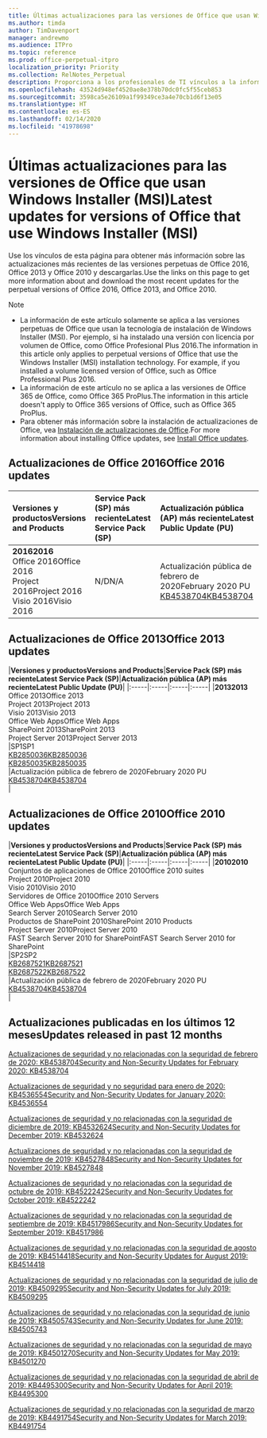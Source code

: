 ```yaml
---
title: Últimas actualizaciones para las versiones de Office que usan Windows Installer (MSI)
ms.author: timda
author: TimDavenport
manager: andrewmo
ms.audience: ITPro
ms.topic: reference
ms.prod: office-perpetual-itpro
localization_priority: Priority
ms.collection: RelNotes_Perpetual
description: Proporciona a los profesionales de TI vínculos a la información de las últimas actualizaciones de las versiones perpetuas de Office 2016, Office 2013 y Office 2010.
ms.openlocfilehash: 43524d948ef4520ae8e378b70dc0fc5f55ceb853
ms.sourcegitcommit: 3598ca5e26109a1f99349ce3a4e70cb1d6f13e05
ms.translationtype: HT
ms.contentlocale: es-ES
ms.lasthandoff: 02/14/2020
ms.locfileid: "41978698"
---
```

# <a name="latest-updates-for-versions-of-office-that-use-windows-installer-msi"></a><span data-ttu-id="2f39c-103">Últimas actualizaciones para las versiones de Office que usan Windows Installer (MSI)</span><span class="sxs-lookup"><span data-stu-id="2f39c-103">Latest updates for versions of Office that use Windows Installer (MSI)</span></span>

<span data-ttu-id="2f39c-104">Use los vínculos de esta página para obtener más información sobre las actualizaciones más recientes de las versiones perpetuas de Office 2016, Office 2013 y Office 2010 y descargarlas.</span><span class="sxs-lookup"><span data-stu-id="2f39c-104">Use the links on this page to get more information about and download the most recent updates for the perpetual versions of Office 2016, Office 2013, and Office 2010.</span></span>
  
 
> [!NOTE]
> - <span data-ttu-id="2f39c-p101">La información de este artículo solamente se aplica a las versiones perpetuas de Office que usan la tecnología de instalación de Windows Installer (MSI). Por ejemplo, si ha instalado una versión con licencia por volumen de Office, como Office Profesional Plus 2016.</span><span class="sxs-lookup"><span data-stu-id="2f39c-p101">The information in this article only applies to perpetual versions of Office that use the Windows Installer (MSI) installation technology. For example, if you installed a volume licensed version of Office, such as Office Professional Plus 2016.</span></span>
> - <span data-ttu-id="2f39c-107">La información de este artículo no se aplica a las versiones de Office 365 de Office, como Office 365 ProPlus.</span><span class="sxs-lookup"><span data-stu-id="2f39c-107">The information in this article doesn't apply to Office 365 versions of Office, such as Office 365 ProPlus.</span></span>
> - <span data-ttu-id="2f39c-108">Para obtener más información sobre la instalación de actualizaciones de Office, vea [Instalación de actualizaciones de Office](https://support.office.com/article/2ab296f3-7f03-43a2-8e50-46de917611c5).</span><span class="sxs-lookup"><span data-stu-id="2f39c-108">For more information about installing Office updates, see [Install Office updates](https://support.office.com/article/2ab296f3-7f03-43a2-8e50-46de917611c5).</span></span> 


## <a name="office-2016-updates"></a><span data-ttu-id="2f39c-109">Actualizaciones de Office 2016</span><span class="sxs-lookup"><span data-stu-id="2f39c-109">Office 2016 updates</span></span>

|<span data-ttu-id="2f39c-110">**Versiones y productos**</span><span class="sxs-lookup"><span data-stu-id="2f39c-110">**Versions and Products**</span></span>|<span data-ttu-id="2f39c-111">**Service Pack (SP) más reciente**</span><span class="sxs-lookup"><span data-stu-id="2f39c-111">**Latest Service Pack (SP)**</span></span>|<span data-ttu-id="2f39c-112">**Actualización pública (AP) más reciente**</span><span class="sxs-lookup"><span data-stu-id="2f39c-112">**Latest Public Update (PU)**</span></span>|
|:-----|:-----|:-----|
|<span data-ttu-id="2f39c-113">**2016**</span><span class="sxs-lookup"><span data-stu-id="2f39c-113">**2016**</span></span> <br/> <span data-ttu-id="2f39c-114">Office 2016</span><span class="sxs-lookup"><span data-stu-id="2f39c-114">Office 2016</span></span>  <br/> <span data-ttu-id="2f39c-115">Project 2016</span><span class="sxs-lookup"><span data-stu-id="2f39c-115">Project 2016</span></span>  <br/> <span data-ttu-id="2f39c-116">Visio 2016</span><span class="sxs-lookup"><span data-stu-id="2f39c-116">Visio 2016</span></span>  <br/> |<span data-ttu-id="2f39c-117">N/D</span><span class="sxs-lookup"><span data-stu-id="2f39c-117">N/A</span></span>  <br/> |<span data-ttu-id="2f39c-118">Actualización pública de febrero de 2020</span><span class="sxs-lookup"><span data-stu-id="2f39c-118">February 2020 PU</span></span>  <br/> [<span data-ttu-id="2f39c-119">KB4538704</span><span class="sxs-lookup"><span data-stu-id="2f39c-119">KB4538704</span></span>](https://support.microsoft.com/help/4538704) <br/> |
   
## <a name="office-2013-updates"></a><span data-ttu-id="2f39c-120">Actualizaciones de Office 2013</span><span class="sxs-lookup"><span data-stu-id="2f39c-120">Office 2013 updates</span></span>

|<span data-ttu-id="2f39c-121">**Versiones y productos**</span><span class="sxs-lookup"><span data-stu-id="2f39c-121">**Versions and Products**</span></span>|<span data-ttu-id="2f39c-122">**Service Pack (SP) más reciente**</span><span class="sxs-lookup"><span data-stu-id="2f39c-122">**Latest Service Pack (SP)**</span></span>|<span data-ttu-id="2f39c-123">**Actualización pública (AP) más reciente**</span><span class="sxs-lookup"><span data-stu-id="2f39c-123">**Latest Public Update (PU)**</span></span>|
|:-----|:-----|:-----|:-----|
|<span data-ttu-id="2f39c-124">**2013**</span><span class="sxs-lookup"><span data-stu-id="2f39c-124">**2013**</span></span> <br/> <span data-ttu-id="2f39c-125">Office 2013</span><span class="sxs-lookup"><span data-stu-id="2f39c-125">Office 2013</span></span>  <br/> <span data-ttu-id="2f39c-126">Project 2013</span><span class="sxs-lookup"><span data-stu-id="2f39c-126">Project 2013</span></span>  <br/> <span data-ttu-id="2f39c-127">Visio 2013</span><span class="sxs-lookup"><span data-stu-id="2f39c-127">Visio 2013</span></span>  <br/> <span data-ttu-id="2f39c-128">Office Web Apps</span><span class="sxs-lookup"><span data-stu-id="2f39c-128">Office Web Apps</span></span>  <br/> <span data-ttu-id="2f39c-129">SharePoint 2013</span><span class="sxs-lookup"><span data-stu-id="2f39c-129">SharePoint 2013</span></span>  <br/> <span data-ttu-id="2f39c-130">Project Server 2013</span><span class="sxs-lookup"><span data-stu-id="2f39c-130">Project Server 2013</span></span>  <br/> |<span data-ttu-id="2f39c-131">SP1</span><span class="sxs-lookup"><span data-stu-id="2f39c-131">SP1</span></span> <br/> [<span data-ttu-id="2f39c-132">KB2850036</span><span class="sxs-lookup"><span data-stu-id="2f39c-132">KB2850036</span></span>](https://support.microsoft.com/kb/2850036) <br/>[<span data-ttu-id="2f39c-133">KB2850035</span><span class="sxs-lookup"><span data-stu-id="2f39c-133">KB2850035</span></span>](https://support.microsoft.com/kb/2850035) <br/> |<span data-ttu-id="2f39c-134">Actualización pública de febrero de 2020</span><span class="sxs-lookup"><span data-stu-id="2f39c-134">February 2020 PU</span></span>  <br/> [<span data-ttu-id="2f39c-135">KB4538704</span><span class="sxs-lookup"><span data-stu-id="2f39c-135">KB4538704</span></span>](https://support.microsoft.com/help/4538704) <br/> |
   
## <a name="office-2010-updates"></a><span data-ttu-id="2f39c-136">Actualizaciones de Office 2010</span><span class="sxs-lookup"><span data-stu-id="2f39c-136">Office 2010 updates</span></span>

|<span data-ttu-id="2f39c-137">**Versiones y productos**</span><span class="sxs-lookup"><span data-stu-id="2f39c-137">**Versions and Products**</span></span>|<span data-ttu-id="2f39c-138">**Service Pack (SP) más reciente**</span><span class="sxs-lookup"><span data-stu-id="2f39c-138">**Latest Service Pack (SP)**</span></span>|<span data-ttu-id="2f39c-139">**Actualización pública (AP) más reciente**</span><span class="sxs-lookup"><span data-stu-id="2f39c-139">**Latest Public Update (PU)**</span></span>|
|:-----|:-----|:-----|:-----|
|<span data-ttu-id="2f39c-140">**2010**</span><span class="sxs-lookup"><span data-stu-id="2f39c-140">**2010**</span></span> <br/> <span data-ttu-id="2f39c-141">Conjuntos de aplicaciones de Office 2010</span><span class="sxs-lookup"><span data-stu-id="2f39c-141">Office 2010 suites</span></span>  <br/> <span data-ttu-id="2f39c-142">Project 2010</span><span class="sxs-lookup"><span data-stu-id="2f39c-142">Project 2010</span></span>  <br/> <span data-ttu-id="2f39c-143">Visio 2010</span><span class="sxs-lookup"><span data-stu-id="2f39c-143">Visio 2010</span></span>  <br/> <span data-ttu-id="2f39c-144">Servidores de Office 2010</span><span class="sxs-lookup"><span data-stu-id="2f39c-144">Office 2010 Servers</span></span>  <br/> <span data-ttu-id="2f39c-145">Office Web Apps</span><span class="sxs-lookup"><span data-stu-id="2f39c-145">Office Web Apps</span></span>  <br/> <span data-ttu-id="2f39c-146">Search Server 2010</span><span class="sxs-lookup"><span data-stu-id="2f39c-146">Search Server 2010</span></span>  <br/> <span data-ttu-id="2f39c-147">Productos de SharePoint 2010</span><span class="sxs-lookup"><span data-stu-id="2f39c-147">SharePoint 2010 Products</span></span>  <br/> <span data-ttu-id="2f39c-148">Project Server 2010</span><span class="sxs-lookup"><span data-stu-id="2f39c-148">Project Server 2010</span></span>  <br/> <span data-ttu-id="2f39c-149">FAST Search Server 2010 for SharePoint</span><span class="sxs-lookup"><span data-stu-id="2f39c-149">FAST Search Server 2010 for SharePoint</span></span>  <br/> |<span data-ttu-id="2f39c-150">SP2</span><span class="sxs-lookup"><span data-stu-id="2f39c-150">SP2</span></span> <br/>[<span data-ttu-id="2f39c-151">KB2687521</span><span class="sxs-lookup"><span data-stu-id="2f39c-151">KB2687521</span></span>](https://support.microsoft.com/kb/2687521) <br/> [<span data-ttu-id="2f39c-152">KB2687522</span><span class="sxs-lookup"><span data-stu-id="2f39c-152">KB2687522</span></span>](https://support.microsoft.com/kb/2687522) <br/> |<span data-ttu-id="2f39c-153">Actualización pública de febrero de 2020</span><span class="sxs-lookup"><span data-stu-id="2f39c-153">February 2020 PU</span></span>  <br/> [<span data-ttu-id="2f39c-154">KB4538704</span><span class="sxs-lookup"><span data-stu-id="2f39c-154">KB4538704</span></span>](https://support.microsoft.com/help/4538704) <br/>|
   

   
## <a name="updates-released-in-past-12-months"></a><span data-ttu-id="2f39c-155">Actualizaciones publicadas en los últimos 12 meses</span><span class="sxs-lookup"><span data-stu-id="2f39c-155">Updates released in past 12 months</span></span>

[<span data-ttu-id="2f39c-156">Actualizaciones de seguridad y no relacionadas con la seguridad de febrero de 2020: KB4538704</span><span class="sxs-lookup"><span data-stu-id="2f39c-156">Security and Non-Security Updates for February 2020: KB4538704</span></span>](https://support.microsoft.com/help/4538704)

[<span data-ttu-id="2f39c-157">Actualizaciones de seguridad y no seguridad para enero de 2020: KB4536554</span><span class="sxs-lookup"><span data-stu-id="2f39c-157">Security and Non-Security Updates for January 2020: KB4536554</span></span>](https://support.microsoft.com/help/4536554)

[<span data-ttu-id="2f39c-158">Actualizaciones de seguridad y no relacionadas con la seguridad de diciembre de 2019: KB4532624</span><span class="sxs-lookup"><span data-stu-id="2f39c-158">Security and Non-Security Updates for December 2019: KB4532624</span></span>](https://support.microsoft.com/help/4532624)

[<span data-ttu-id="2f39c-159">Actualizaciones de seguridad y no relacionadas con la seguridad de noviembre de 2019: KB4527848</span><span class="sxs-lookup"><span data-stu-id="2f39c-159">Security and Non-Security Updates for November 2019: KB4527848</span></span>](https://support.microsoft.com/help/4527848)

[<span data-ttu-id="2f39c-160">Actualizaciones de seguridad y no relacionadas con la seguridad de octubre de 2019: KB4522242</span><span class="sxs-lookup"><span data-stu-id="2f39c-160">Security and Non-Security Updates for October 2019: KB4522242</span></span>](https://support.microsoft.com/help/4522242)

[<span data-ttu-id="2f39c-161">Actualizaciones de seguridad y no relacionadas con la seguridad de septiembre de 2019: KB4517986</span><span class="sxs-lookup"><span data-stu-id="2f39c-161">Security and Non-Security Updates for September 2019: KB4517986</span></span>](https://support.microsoft.com/help/4517986 )

[<span data-ttu-id="2f39c-162">Actualizaciones de seguridad y no relacionadas con la seguridad de agosto de 2019: KB4514418</span><span class="sxs-lookup"><span data-stu-id="2f39c-162">Security and Non-Security Updates for August 2019: KB4514418</span></span>](https://support.microsoft.com/help/4514418)

[<span data-ttu-id="2f39c-163">Actualizaciones de seguridad y no relacionadas con la seguridad de julio de 2019: KB4509295</span><span class="sxs-lookup"><span data-stu-id="2f39c-163">Security and Non-Security Updates for July 2019: KB4509295</span></span>](https://support.microsoft.com/help/4509295)

[<span data-ttu-id="2f39c-164">Actualizaciones de seguridad y no relacionadas con la seguridad de junio de 2019: KB4505743</span><span class="sxs-lookup"><span data-stu-id="2f39c-164">Security and Non-Security Updates for June 2019: KB4505743</span></span>](https://support.microsoft.com/help/4505743)

[<span data-ttu-id="2f39c-165">Actualizaciones de seguridad y no relacionadas con la seguridad de mayo de 2019: KB4501270</span><span class="sxs-lookup"><span data-stu-id="2f39c-165">Security and Non-Security Updates for May 2019: KB4501270 </span></span>](https://support.microsoft.com/help/4501270)

[<span data-ttu-id="2f39c-166">Actualizaciones de seguridad y no relacionadas con la seguridad de abril de 2019: KB4495300</span><span class="sxs-lookup"><span data-stu-id="2f39c-166">Security and Non-Security Updates for April 2019: KB4495300</span></span>](https://support.microsoft.com/help/4495300)

[<span data-ttu-id="2f39c-167">Actualizaciones de seguridad y no relacionadas con la seguridad de marzo de 2019: KB4491754</span><span class="sxs-lookup"><span data-stu-id="2f39c-167">Security and Non-Security Updates for March 2019: KB4491754</span></span>](https://support.microsoft.com/help/4491754) 










 

   

   

  


  
 
  
 
  

  
   
  
